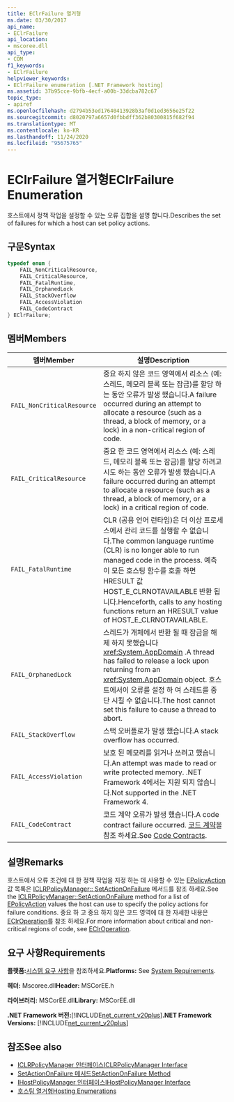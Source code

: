 ```yaml
---
title: EClrFailure 열거형
ms.date: 03/30/2017
api_name:
- EClrFailure
api_location:
- mscoree.dll
api_type:
- COM
f1_keywords:
- EClrFailure
helpviewer_keywords:
- EClrFailure enumeration [.NET Framework hosting]
ms.assetid: 37b95cce-9bfb-4ecf-a00b-33dcba782c67
topic_type:
- apiref
ms.openlocfilehash: d2794b53ed17640413928b3af0d1ed3656e25f22
ms.sourcegitcommit: d8020797a6657d0fbbdff362b80300815f682f94
ms.translationtype: MT
ms.contentlocale: ko-KR
ms.lasthandoff: 11/24/2020
ms.locfileid: "95675765"
---
```

# <a name="eclrfailure-enumeration"></a><span data-ttu-id="5b179-102">EClrFailure 열거형</span><span class="sxs-lookup"><span data-stu-id="5b179-102">EClrFailure Enumeration</span></span>

<span data-ttu-id="5b179-103">호스트에서 정책 작업을 설정할 수 있는 오류 집합을 설명 합니다.</span><span class="sxs-lookup"><span data-stu-id="5b179-103">Describes the set of failures for which a host can set policy actions.</span></span>  
  
## <a name="syntax"></a><span data-ttu-id="5b179-104">구문</span><span class="sxs-lookup"><span data-stu-id="5b179-104">Syntax</span></span>  
  
```cpp  
typedef enum {  
    FAIL_NonCriticalResource,  
    FAIL_CriticalResource,  
    FAIL_FatalRuntime,  
    FAIL_OrphanedLock  
    FAIL_StackOverflow  
    FAIL_AccessViolation  
    FAIL_CodeContract  
} EClrFailure;  
```  
  
## <a name="members"></a><span data-ttu-id="5b179-105">멤버</span><span class="sxs-lookup"><span data-stu-id="5b179-105">Members</span></span>  
  
|<span data-ttu-id="5b179-106">멤버</span><span class="sxs-lookup"><span data-stu-id="5b179-106">Member</span></span>|<span data-ttu-id="5b179-107">설명</span><span class="sxs-lookup"><span data-stu-id="5b179-107">Description</span></span>|  
|------------|-----------------|  
|`FAIL_NonCriticalResource`|<span data-ttu-id="5b179-108">중요 하지 않은 코드 영역에서 리소스 (예: 스레드, 메모리 블록 또는 잠금)를 할당 하는 동안 오류가 발생 했습니다.</span><span class="sxs-lookup"><span data-stu-id="5b179-108">A failure occurred during an attempt to allocate a resource (such as a thread, a block of memory, or a lock) in a non-critical region of code.</span></span>|  
|`FAIL_CriticalResource`|<span data-ttu-id="5b179-109">중요 한 코드 영역에서 리소스 (예: 스레드, 메모리 블록 또는 잠금)를 할당 하려고 시도 하는 동안 오류가 발생 했습니다.</span><span class="sxs-lookup"><span data-stu-id="5b179-109">A failure occurred during an attempt to allocate a resource (such as a thread, a block of memory, or a lock) in a critical region of code.</span></span>|  
|`FAIL_FatalRuntime`|<span data-ttu-id="5b179-110">CLR (공용 언어 런타임)은 더 이상 프로세스에서 관리 코드를 실행할 수 없습니다.</span><span class="sxs-lookup"><span data-stu-id="5b179-110">The common language runtime (CLR) is no longer able to run managed code in the process.</span></span> <span data-ttu-id="5b179-111">예측이 모든 호스팅 함수를 호출 하면 HRESULT 값 HOST_E_CLRNOTAVAILABLE 반환 됩니다.</span><span class="sxs-lookup"><span data-stu-id="5b179-111">Henceforth, calls to any hosting functions return an HRESULT value of HOST_E_CLRNOTAVAILABLE.</span></span>|  
|`FAIL_OrphanedLock`|<span data-ttu-id="5b179-112">스레드가 개체에서 반환 될 때 잠금을 해제 하지 못했습니다 <xref:System.AppDomain> .</span><span class="sxs-lookup"><span data-stu-id="5b179-112">A thread has failed to release a lock upon returning from an <xref:System.AppDomain> object.</span></span> <span data-ttu-id="5b179-113">호스트에서이 오류를 설정 하 여 스레드를 중단 시킬 수 없습니다.</span><span class="sxs-lookup"><span data-stu-id="5b179-113">The host cannot set this failure to cause a thread to abort.</span></span>|  
|`FAIL_StackOverflow`|<span data-ttu-id="5b179-114">스택 오버플로가 발생 했습니다.</span><span class="sxs-lookup"><span data-stu-id="5b179-114">A stack overflow has occurred.</span></span>|  
|`FAIL_AccessViolation`|<span data-ttu-id="5b179-115">보호 된 메모리를 읽거나 쓰려고 했습니다.</span><span class="sxs-lookup"><span data-stu-id="5b179-115">An attempt was made to read or write protected memory.</span></span> <span data-ttu-id="5b179-116">.NET Framework 4에서는 지원 되지 않습니다.</span><span class="sxs-lookup"><span data-stu-id="5b179-116">Not supported in the .NET Framework 4.</span></span>|  
|`FAIL_CodeContract`|<span data-ttu-id="5b179-117">코드 계약 오류가 발생 했습니다.</span><span class="sxs-lookup"><span data-stu-id="5b179-117">A code contract failure occurred.</span></span> <span data-ttu-id="5b179-118">[코드 계약](../../debug-trace-profile/code-contracts.md)을 참조 하세요.</span><span class="sxs-lookup"><span data-stu-id="5b179-118">See [Code Contracts](../../debug-trace-profile/code-contracts.md).</span></span>|  
  
## <a name="remarks"></a><span data-ttu-id="5b179-119">설명</span><span class="sxs-lookup"><span data-stu-id="5b179-119">Remarks</span></span>  

 <span data-ttu-id="5b179-120">호스트에서 오류 조건에 대 한 정책 작업을 지정 하는 데 사용할 수 있는 [EPolicyAction](epolicyaction-enumeration.md) 값 목록은 [ICLRPolicyManager:: SetActionOnFailure](iclrpolicymanager-setactiononfailure-method.md) 메서드를 참조 하세요.</span><span class="sxs-lookup"><span data-stu-id="5b179-120">See the [ICLRPolicyManager::SetActionOnFailure](iclrpolicymanager-setactiononfailure-method.md) method for a list of [EPolicyAction](epolicyaction-enumeration.md) values the host can use to specify the policy actions for failure conditions.</span></span> <span data-ttu-id="5b179-121">중요 하 고 중요 하지 않은 코드 영역에 대 한 자세한 내용은 [EClrOperation](eclroperation-enumeration.md)를 참조 하세요.</span><span class="sxs-lookup"><span data-stu-id="5b179-121">For more information about critical and non-critical regions of code, see [EClrOperation](eclroperation-enumeration.md).</span></span>  
  
## <a name="requirements"></a><span data-ttu-id="5b179-122">요구 사항</span><span class="sxs-lookup"><span data-stu-id="5b179-122">Requirements</span></span>  

 <span data-ttu-id="5b179-123">**플랫폼:**[시스템 요구 사항](../../get-started/system-requirements.md)을 참조하세요.</span><span class="sxs-lookup"><span data-stu-id="5b179-123">**Platforms:** See [System Requirements](../../get-started/system-requirements.md).</span></span>  
  
 <span data-ttu-id="5b179-124">**헤더:** Mscoree.dll</span><span class="sxs-lookup"><span data-stu-id="5b179-124">**Header:** MSCorEE.h</span></span>  
  
 <span data-ttu-id="5b179-125">**라이브러리:** MSCorEE.dll</span><span class="sxs-lookup"><span data-stu-id="5b179-125">**Library:** MSCorEE.dll</span></span>  
  
 <span data-ttu-id="5b179-126">**.NET Framework 버전:**[!INCLUDE[net_current_v20plus](../../../../includes/net-current-v20plus-md.md)]</span><span class="sxs-lookup"><span data-stu-id="5b179-126">**.NET Framework Versions:** [!INCLUDE[net_current_v20plus](../../../../includes/net-current-v20plus-md.md)]</span></span>  
  
## <a name="see-also"></a><span data-ttu-id="5b179-127">참조</span><span class="sxs-lookup"><span data-stu-id="5b179-127">See also</span></span>

- [<span data-ttu-id="5b179-128">ICLRPolicyManager 인터페이스</span><span class="sxs-lookup"><span data-stu-id="5b179-128">ICLRPolicyManager Interface</span></span>](iclrpolicymanager-interface.md)
- [<span data-ttu-id="5b179-129">SetActionOnFailure 메서드</span><span class="sxs-lookup"><span data-stu-id="5b179-129">SetActionOnFailure Method</span></span>](iclrpolicymanager-setactiononfailure-method.md)
- [<span data-ttu-id="5b179-130">IHostPolicyManager 인터페이스</span><span class="sxs-lookup"><span data-stu-id="5b179-130">IHostPolicyManager Interface</span></span>](ihostpolicymanager-interface.md)
- [<span data-ttu-id="5b179-131">호스팅 열거형</span><span class="sxs-lookup"><span data-stu-id="5b179-131">Hosting Enumerations</span></span>](hosting-enumerations.md)
